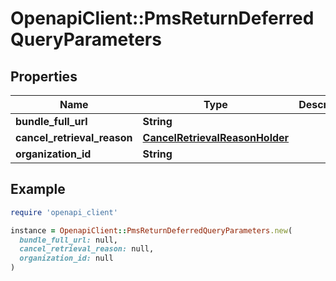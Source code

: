 # OpenapiClient::PmsReturnDeferredQueryParameters

## Properties

| Name | Type | Description | Notes |
| ---- | ---- | ----------- | ----- |
| **bundle_full_url** | **String** |  | [optional] |
| **cancel_retrieval_reason** | [**CancelRetrievalReasonHolder**](CancelRetrievalReasonHolder.md) |  | [optional] |
| **organization_id** | **String** |  | [optional] |

## Example

```ruby
require 'openapi_client'

instance = OpenapiClient::PmsReturnDeferredQueryParameters.new(
  bundle_full_url: null,
  cancel_retrieval_reason: null,
  organization_id: null
)
```

